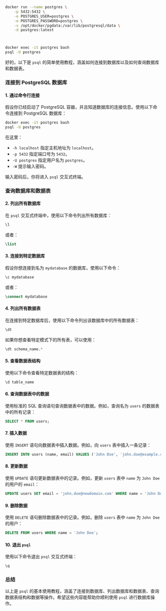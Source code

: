 
```sh
docker run --name postgres \
    -p 5432:5432 \
    -e POSTGRES_USER=postgres \
    -e POSTGRES_PASSWORD=postgres \
    -v /opt/docker/pgdata:/var/lib/postgresql/data \
    -d postgres:latest



docker exec -it postgres bash
psql -U postgres

```

好的，以下是 `psql` 的简单使用教程，涵盖如何连接到数据库以及如何查询数据库和数据表。

### 连接到 PostgreSQL 数据库

#### 1. 通过命令行连接
假设你已经启动了 PostgreSQL 容器，并且知道数据库的连接信息。使用以下命令连接到 PostgreSQL 数据库：

```bash
docker exec -it postgres bash
psql -U postgres
```

在这里：
- `-h localhost` 指定主机地址为 `localhost`。
- `-p 5432` 指定端口号为 `5432`。
- `-U postgres` 指定用户名为 `postgres`。
- `-W` 提示输入密码。

输入密码后，你将进入 `psql` 交互式终端。

### 查询数据库和数据表

#### 2. 列出所有数据库
在 `psql` 交互式终端中，使用以下命令列出所有数据库：

```sql
\l
```

或者：

```sql
\list
```

#### 3. 连接到特定数据库
假设你想连接到名为 `mydatabase` 的数据库，使用以下命令：

```sql
\c mydatabase
```

或者：

```sql
\connect mydatabase
```

#### 4. 列出所有数据表
在连接到特定数据库后，使用以下命令列出该数据库中的所有数据表：

```sql
\dt
```

如果你想查看特定模式下的所有表，可以使用：

```sql
\dt schema_name.*
```

#### 5. 查看数据表结构
使用以下命令查看特定数据表的结构：

```sql
\d table_name
```

#### 6. 查询数据表中的数据
使用标准的 SQL 查询语句查询数据表中的数据。例如，查询名为 `users` 的数据表中的所有记录：

```sql
SELECT * FROM users;
```

#### 7. 插入数据
使用 `INSERT` 语句向数据表中插入数据。例如，向 `users` 表中插入一条记录：

```sql
INSERT INTO users (name, email) VALUES ('John Doe', 'john.doe@example.com');
```

#### 8. 更新数据
使用 `UPDATE` 语句更新数据表中的记录。例如，更新 `users` 表中 `name` 为 `John Doe` 的用户的 `email`：

```sql
UPDATE users SET email = 'john.doe@newdomain.com' WHERE name = 'John Doe';
```

#### 9. 删除数据
使用 `DELETE` 语句删除数据表中的记录。例如，删除 `users` 表中 `name` 为 `John Doe` 的用户：

```sql
DELETE FROM users WHERE name = 'John Doe';
```

#### 10. 退出 `psql`
使用以下命令退出 `psql` 交互式终端：

```sql
\q
```

### 总结
以上是 `psql` 的基本使用教程，涵盖了连接到数据库、列出数据库和数据表、查询数据表结构和数据等操作。希望这些内容能帮助你顺利使用 `psql` 进行数据库操作。
